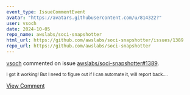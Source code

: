 ```yaml
---
event_type: IssueCommentEvent
avatar: "https://avatars.githubusercontent.com/u/814322?"
user: vsoch
date: 2024-10-05
repo_name: awslabs/soci-snapshotter
html_url: https://github.com/awslabs/soci-snapshotter/issues/1389
repo_url: https://github.com/awslabs/soci-snapshotter
---
```


<a href='https://github.com/vsoch' target='_blank'>vsoch</a> commented on issue <a href='https://github.com/awslabs/soci-snapshotter/issues/1389' target='_blank'>awslabs/soci-snapshotter#1389</a>.

<small>I got it working! But I need to figure out if I can automate it, will report back....</small>

<a href='https://github.com/awslabs/soci-snapshotter/issues/1389' target='_blank'>View Comment</a>